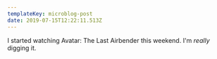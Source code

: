 ```yaml
---
templateKey: microblog-post
date: 2019-07-15T12:22:11.513Z
---
```


I started watching Avatar: The Last Airbender this weekend. I'm _really_ digging it.
